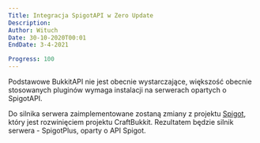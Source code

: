 ```yaml
---
Title: Integracja SpigotAPI w Zero Update
Description:
Author: Wituch
Date: 30-10-2020T00:01
EndDate: 3-4-2021

Progress: 100
---
```


Podstawowe BukkitAPI nie jest obecnie wystarczające, większość obecnie stosowanych pluginów wymaga instalacji na serwerach opartych o SpigotAPI.

Do silnika serwera zaimplementowane zostaną zmiany z projektu [Spigot](https://hub.spigotmc.org/), który jest rozwinięciem projektu CraftBukkit. Rezultatem będzie silnik serwera - SpigotPlus, oparty o API Spigot.
